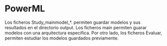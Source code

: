 # PowerML

Los ficheros Study_mainmodel_*. permiten guardar modelos y sus resultados en el directorio output.
Los ficheros main permiten guarar modelos con una arquitectura especifica. 
Por otro lado, los ficheros Evaluar, permiten estudiar los modelos guardados previamente.